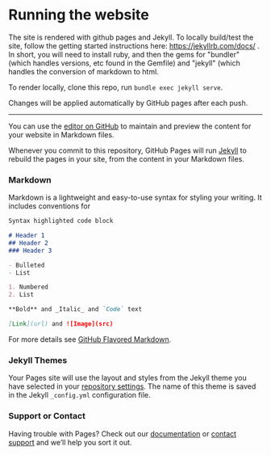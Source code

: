 # Running the website

The site is rendered with github pages and Jekyll.  To locally build/test the site, follow the getting started instructions here: https://jekyllrb.com/docs/ .  In short, you will need to install ruby, and then the gems for "bundler" (which handles versions, etc found in the Gemfile) and "jekyll" (which handles the conversion of markdown to html.

To render locally, clone this repo, run `bundle exec jekyll serve`.

Changes will be applied automatically by GitHub pages after each push.



-------------------------
You can use the [editor on GitHub](https://github.com/FEMLab/FEMLab.github.io/edit/master/README.md) to maintain and preview the content for your website in Markdown files.

Whenever you commit to this repository, GitHub Pages will run [Jekyll](https://jekyllrb.com/) to rebuild the pages in your site, from the content in your Markdown files.

### Markdown

Markdown is a lightweight and easy-to-use syntax for styling your writing. It includes conventions for

```markdown
Syntax highlighted code block

# Header 1
## Header 2
### Header 3

- Bulleted
- List

1. Numbered
2. List

**Bold** and _Italic_ and `Code` text

[Link](url) and ![Image](src)
```

For more details see [GitHub Flavored Markdown](https://guides.github.com/features/mastering-markdown/).

### Jekyll Themes

Your Pages site will use the layout and styles from the Jekyll theme you have selected in your [repository settings](https://github.com/FEMLab/FEMLab.github.io/settings). The name of this theme is saved in the Jekyll `_config.yml` configuration file.

### Support or Contact

Having trouble with Pages? Check out our [documentation](https://help.github.com/categories/github-pages-basics/) or [contact support](https://github.com/contact) and we’ll help you sort it out.
